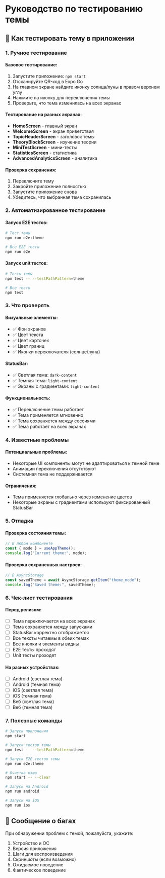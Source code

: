 # Руководство по тестированию темы

## 🧪 **Как тестировать тему в приложении**

### **1. Ручное тестирование**

#### **Базовое тестирование:**

1. Запустите приложение: `npm start`
2. Отсканируйте QR-код в Expo Go
3. На главном экране найдите иконку солнца/луны в правом верхнем углу
4. Нажмите на иконку для переключения темы
5. Проверьте, что тема изменилась на всех экранах

#### **Тестирование на разных экранах:**

- **HomeScreen** - главный экран
- **WelcomeScreen** - экран приветствия
- **TopicHeaderScreen** - заголовок темы
- **TheoryBlockScreen** - изучение теории
- **MiniTestScreen** - мини-тесты
- **StatisticsScreen** - статистика
- **AdvancedAnalyticsScreen** - аналитика

#### **Проверка сохранения:**

1. Переключите тему
2. Закройте приложение полностью
3. Запустите приложение снова
4. Убедитесь, что выбранная тема сохранилась

### **2. Автоматизированное тестирование**

#### **Запуск E2E тестов:**

```bash
# Тест темы
npm run e2e:theme

# Все E2E тесты
npm run e2e
```

#### **Запуск unit тестов:**

```bash
# Тесты темы
npm test -- --testPathPattern=theme

# Все тесты
npm test
```

### **3. Что проверять**

#### **Визуальные элементы:**

- ✅ Фон экранов
- ✅ Цвет текста
- ✅ Цвет карточек
- ✅ Цвет границ
- ✅ Иконки переключателя (солнце/луна)

#### **StatusBar:**

- ✅ Светлая тема: `dark-content`
- ✅ Темная тема: `light-content`
- ✅ Экраны с градиентами: `light-content`

#### **Функциональность:**

- ✅ Переключение темы работает
- ✅ Тема применяется мгновенно
- ✅ Тема сохраняется между сессиями
- ✅ Тема работает на всех экранах

### **4. Известные проблемы**

#### **Потенциальные проблемы:**

- Некоторые UI компоненты могут не адаптироваться к темной теме
- Анимации переключения отсутствуют
- Системная тема не поддерживается

#### **Ограничения:**

- Тема применяется глобально через изменение цветов
- Некоторые экраны с градиентами используют фиксированный StatusBar

### **5. Отладка**

#### **Проверка состояния темы:**

```typescript
// В любом компоненте
const { mode } = useAppTheme();
console.log("Current theme:", mode);
```

#### **Проверка сохраненных настроек:**

```typescript
// В AsyncStorage
const savedTheme = await AsyncStorage.getItem("theme_mode");
console.log("Saved theme:", savedTheme);
```

### **6. Чек-лист тестирования**

#### **Перед релизом:**

- [ ] Тема переключается на всех экранах
- [ ] Тема сохраняется между запусками
- [ ] StatusBar корректно отображается
- [ ] Все тексты читаемы в обеих темах
- [ ] Все кнопки и элементы видны
- [ ] E2E тесты проходят
- [ ] Unit тесты проходят

#### **На разных устройствах:**

- [ ] Android (светлая тема)
- [ ] Android (темная тема)
- [ ] iOS (светлая тема)
- [ ] iOS (темная тема)
- [ ] Веб (светлая тема)
- [ ] Веб (темная тема)

### **7. Полезные команды**

```bash
# Запуск приложения
npm start

# Запуск тестов темы
npm test -- --testPathPattern=theme

# Запуск E2E тестов темы
npm run e2e:theme

# Очистка кэша
npm start -- --clear

# Запуск на Android
npm run android

# Запуск на iOS
npm run ios
```

## 🐛 **Сообщение о багах**

При обнаружении проблем с темой, пожалуйста, укажите:

1. Устройство и ОС
2. Версия приложения
3. Шаги для воспроизведения
4. Скриншоты (если возможно)
5. Ожидаемое поведение
6. Фактическое поведение

